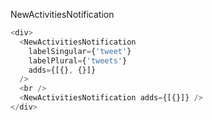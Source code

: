 NewActivitiesNotification

```js
<div>
  <NewActivitiesNotification
    labelSingular={'tweet'}
    labelPlural={'tweets'}
    adds={[{}, {}]}
  />
  <br />
  <NewActivitiesNotification adds={[{}]} />
</div>
```
